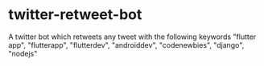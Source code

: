 # twitter-retweet-bot
A twitter bot which retweets any tweet with the following keywords "flutter app", "flutterapp",  "flutterdev", "androiddev", "codenewbies", "django", "nodejs"
